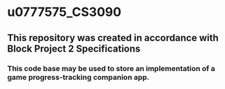 # u0777575_CS3090
## This repository was created in accordance with Block Project 2 Specifications 
### This code base may be used to store an implementation of a game progress-tracking companion app. 
